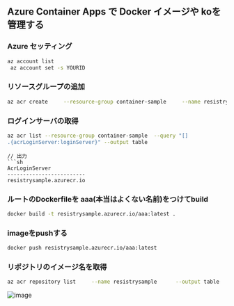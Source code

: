 ## Azure Container Apps で  Docker イメージや koを管理する

### Azure セッティング
```sh
az account list
 az account set -s YOURID
```

### リソースグループの追加
```sh
az acr create     --resource-group container-sample     --name resistrysample     --sku basic     --admin-enabled true
```

### ログインサーバの取得
```sh
az acr list --resource-group container-sample  --query "[]
.{acrLoginServer:loginServer}" --output table
```
```
// 出力
```sh
AcrLoginServer
-------------------------
resistrysample.azurecr.io
```

### ルートのDockerfileを aaa(本当はよくない名前)をつけてbuild
```sh
docker build -t resistrysample.azurecr.io/aaa:latest .
```


### imageをpushする
```sh
docker push resistrysample.azurecr.io/aaa:latest
```

### リポジトリのイメージ名を取得
```sh
az acr repository list     --name resistrysample      --output table
```

![image](https://github.com/rensawamo/aca/assets/106803080/459f5f21-e998-43c2-a7dd-b25b787ffb18)
